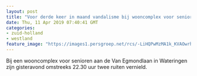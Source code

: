 ```yaml
---
layout: post
title: "Voor derde keer in maand vandalisme bij wooncomplex voor senioren"
date: Thu, 11 Apr 2019 07:40:41 GMT
categories: 
- zuid-holland 
- westland 
feature_image: "https://images1.persgroep.net/rcs/-LiHQPwMzMA1k_KVAOwrh8iijOI/diocontent/145292658/_fitwidth/400/?appId=21791a8992982cd8da851550a453bd7f&quality=0.7"
---
```


Bij een wooncomplex voor senioren aan de Van Egmondlaan in Wateringen zijn gisteravond omstreeks 22.30 uur twee ruiten vernield.
